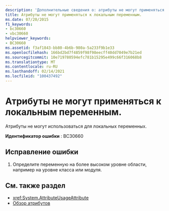 ```yaml
---
description: 'Дополнительные сведения о: атрибуты не могут применяться к локальным переменным'
title: Атрибуты не могут применяться к локальным переменным.
ms.date: 07/20/2015
f1_keywords:
- bc30660
- vbc30660
helpviewer_keywords:
- BC30660
ms.assetid: f3af1843-bb80-4b6b-980a-5a233f9b1e33
ms.openlocfilehash: 166bd2bd7f4859f98f98eecff40dd7049e7b21ed
ms.sourcegitcommit: 10e719780594efc781b15295e499c66f316068b8
ms.translationtype: MT
ms.contentlocale: ru-RU
ms.lasthandoff: 02/14/2021
ms.locfileid: "100437492"
---
```

# <a name="attributes-cannot-be-applied-to-local-variables"></a>Атрибуты не могут применяться к локальным переменным.

Атрибуты не могут использоваться для локальных переменных.  
  
 **Идентификатор ошибки** : BC30660  
  
## <a name="to-correct-this-error"></a>Исправление ошибки  
  
1. Определите переменную на более высоком уровне области, например на уровне класса или модуля.  
  
## <a name="see-also"></a>См. также раздел

- <xref:System.AttributeUsageAttribute>
- [Обзор атрибутов](../programming-guide/concepts/attributes/index.md)
